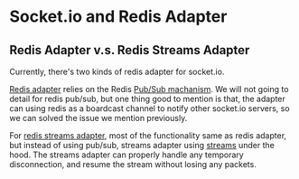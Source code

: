 # Socket.io and Redis Adapter

## Redis Adapter v.s. Redis Streams Adapter

Currently, there's two kinds of redis adapter for socket.io.

[Redis adapter][redis-adapter] relies on the Redis [Pub/Sub machanism][pubsub].
We will not going to detail for redis pub/sub,
but one thing good to mention is that,
the adapter can using redis as a boardcast channel to notify other socket.io servers,
so we can solved the issue we mention previously.

For [redis streams adapter][redis-streams-adapter],
most of the functionality same as redis adapter,
but instead of using pub/sub, streams adapter using [streams] under the hood.
The streams adapter can properly handle any temporary disconnection,
and resume the stream without losing any packets.

[redis-adapter]: https://socket.io/docs/v4/redis-adapter/
[redis-streams-adapter]: https://socket.io/docs/v4/redis-streams-adapter/
[pubsub]: https://redis.io/docs/manual/pubsub/
[streams]: https://redis.io/docs/data-types/streams/
